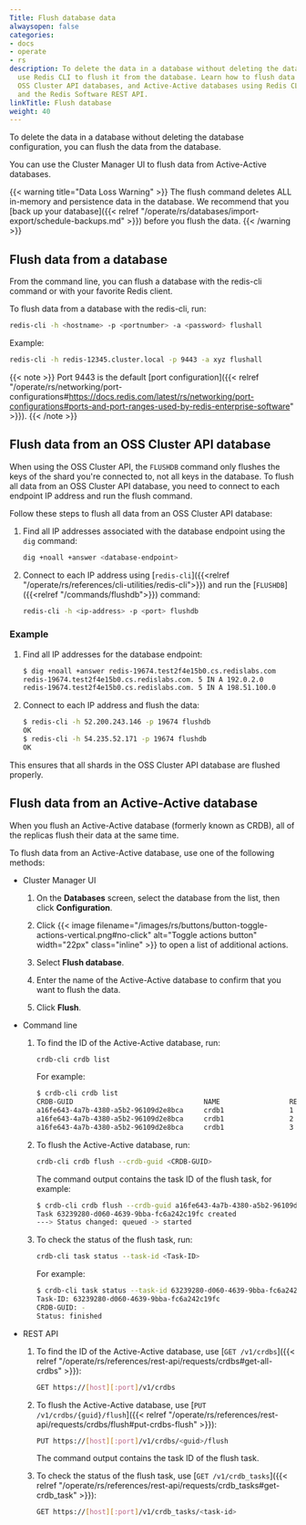 ```yaml
---
Title: Flush database data
alwaysopen: false
categories:
- docs
- operate
- rs
description: To delete the data in a database without deleting the database, you can
  use Redis CLI to flush it from the database. Learn how to flush data from standard databases,
  OSS Cluster API databases, and Active-Active databases using Redis CLI, the Cluster Manager UI, 
  and the Redis Software REST API.
linkTitle: Flush database
weight: 40
---
```

To delete the data in a database without deleting the database configuration,
you can flush the data from the database.

You can use the Cluster Manager UI to flush data from Active-Active databases.

{{< warning title="Data Loss Warning" >}}
The flush command deletes ALL in-memory and persistence data in the database.
We recommend that you [back up your database]({{< relref "/operate/rs/databases/import-export/schedule-backups.md" >}}) before you flush the data.
{{< /warning >}}

## Flush data from a database

From the command line, you can flush a database with the redis-cli command or with your favorite Redis client.

To flush data from a database with the redis-cli, run:

```sh
redis-cli -h <hostname> -p <portnumber> -a <password> flushall
```

Example:

```sh
redis-cli -h redis-12345.cluster.local -p 9443 -a xyz flushall
```

{{< note >}}
Port 9443 is the default [port configuration]({{< relref "/operate/rs/networking/port-configurations#https://docs.redis.com/latest/rs/networking/port-configurations#ports-and-port-ranges-used-by-redis-enterprise-software" >}}).
{{< /note >}}

## Flush data from an OSS Cluster API database

When using the OSS Cluster API, the `FLUSHDB` command only flushes the keys of the shard you're connected to, not all keys in the database. To flush all data from an OSS Cluster API database, you need to connect to each endpoint IP address and run the flush command.

Follow these steps to flush all data from an OSS Cluster API database:

1. Find all IP addresses associated with the database endpoint using the `dig` command:

   ```sh
   dig +noall +answer <database-endpoint>
   ```

2. Connect to each IP address using [`redis-cli`]({{<relref "/operate/rs/references/cli-utilities/redis-cli">}}) and run the [`FLUSHDB`]({{<relref "/commands/flushdb">}}) command:

   ```sh
   redis-cli -h <ip-address> -p <port> flushdb
   ```

### Example

1. Find all IP addresses for the database endpoint:

   ```sh
   $ dig +noall +answer redis-19674.test2f4e15b0.cs.redislabs.com
   redis-19674.test2f4e15b0.cs.redislabs.com. 5 IN A 192.0.2.0
   redis-19674.test2f4e15b0.cs.redislabs.com. 5 IN A 198.51.100.0
   ```

2. Connect to each IP address and flush the data:

   ```sh
   $ redis-cli -h 52.200.243.146 -p 19674 flushdb
   OK
   $ redis-cli -h 54.235.52.171 -p 19674 flushdb
   OK
   ```

This ensures that all shards in the OSS Cluster API database are flushed properly.


## Flush data from an Active-Active database

When you flush an Active-Active database (formerly known as CRDB), all of the replicas flush their data at the same time.

To flush data from an Active-Active database, use one of the following methods:

- Cluster Manager UI

    1. On the **Databases** screen, select the database from the list, then click **Configuration**.

    1. Click {{< image filename="/images/rs/buttons/button-toggle-actions-vertical.png#no-click" alt="Toggle actions button" width="22px" class="inline" >}} to open a list of additional actions.

    1. Select **Flush database**.

    1. Enter the name of the Active-Active database to confirm that you want to flush the data.

    1. Click **Flush**.

- Command line

    1. To find the ID of the Active-Active database, run:

        ```sh
        crdb-cli crdb list
        ```

        For example:

        ```sh
        $ crdb-cli crdb list
        CRDB-GUID                                NAME                 REPL-ID CLUSTER-FQDN
        a16fe643-4a7b-4380-a5b2-96109d2e8bca     crdb1                1       cluster1.local
        a16fe643-4a7b-4380-a5b2-96109d2e8bca     crdb1                2       cluster2.local
        a16fe643-4a7b-4380-a5b2-96109d2e8bca     crdb1                3       cluster3.local
        ```

    1. To flush the Active-Active database, run:

        ```sh
        crdb-cli crdb flush --crdb-guid <CRDB-GUID>
        ```

        The command output contains the task ID of the flush task, for example:

        ```sh
        $ crdb-cli crdb flush --crdb-guid a16fe643-4a7b-4380-a5b2-96109d2e8bca
        Task 63239280-d060-4639-9bba-fc6a242c19fc created
        ---> Status changed: queued -> started
        ```

    1. To check the status of the flush task, run:

        ```sh
        crdb-cli task status --task-id <Task-ID>
        ```

        For example:

        ```sh
        $ crdb-cli task status --task-id 63239280-d060-4639-9bba-fc6a242c19fc
        Task-ID: 63239280-d060-4639-9bba-fc6a242c19fc
        CRDB-GUID: -
        Status: finished
        ```

- REST API

    1. To find the ID of the Active-Active database, use [`GET /v1/crdbs`]({{< relref "/operate/rs/references/rest-api/requests/crdbs#get-all-crdbs" >}}):

        ```sh
        GET https://[host][:port]/v1/crdbs
        ```

    1. To flush the Active-Active database, use [`PUT /v1/crdbs/{guid}/flush`]({{< relref "/operate/rs/references/rest-api/requests/crdbs/flush#put-crdbs-flush" >}}):

        ```sh
        PUT https://[host][:port]/v1/crdbs/<guid>/flush
        ```

        The command output contains the task ID of the flush task.

    1. To check the status of the flush task, use [`GET /v1/crdb_tasks`]({{< relref "/operate/rs/references/rest-api/requests/crdb_tasks#get-crdb_task" >}}):

        ```sh
        GET https://[host][:port]/v1/crdb_tasks/<task-id>
        ```

